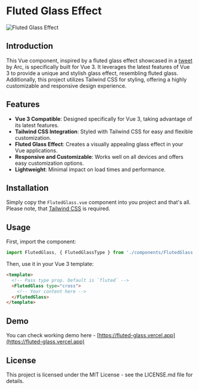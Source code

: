 # Fluted Glass Effect

![Fluted Glass Effect](/demo.gif "Fluted Glass Effect")

## Introduction

This Vue component, inspired by a fluted glass effect showcased in a [tweet](https://twitter.com/arcinternet/status/1736782043202089154) by Arc, is specifically built for Vue 3. It leverages the latest features of Vue 3 to provide a unique and stylish glass effect, resembling fluted glass. Additionally, this project utilizes Tailwind CSS for styling, offering a highly customizable and responsive design experience.

## Features

- **Vue 3 Compatible**: Designed specifically for Vue 3, taking advantage of its latest features.
- **Tailwind CSS Integration**: Styled with Tailwind CSS for easy and flexible customization.
- **Fluted Glass Effect**: Creates a visually appealing glass effect in your Vue applications.
- **Responsive and Customizable**: Works well on all devices and offers easy customization options.
- **Lightweight**: Minimal impact on load times and performance.

## Installation

Simply copy the `FlutedGlass.vue` component into you project and that's all. Please note, that [Tailwind CSS](https://tailwindcss.com) is required.

## Usage

First, import the component:

```js
import FlutedGlass, { FlutedGlassType } from './components/FlutedGlass.vue'
```

Then, use it in your Vue 3 template:

```html
<template>
  <!-- Pass type prop. Default is `fluted` -->
  <FlutedGlass type="cross">
    <!-- Your content here -->
  </FlutedGlass>
</template>
```

## Demo

You can check working demo here - [https://fluted-glass.vercel.app](https://fluted-glass.vercel.app)

## License

This project is licensed under the MIT License - see the LICENSE.md file for details.
